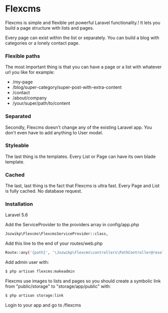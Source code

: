 # Flexcms

Flexcms is simple and flexible yet powerful Laravel functionality.! It lets you build a page structure with lists and pages.

Every page can exist within the list or separately. You can build a blog with categories or a lonely contact page.


### Flexible paths


The most important thing is that you can have a page or a list with whatever url you like for example:
- /my-page
- /blog/super-category/super-post-with-extra-content
- /contact
- /about/company
- /your/super/path/to/content

### Separated

Secondly, Flexcms doesn't change any of the existing Laravel app. You don't even have to add anything to User model.

### Styleable

The last thing is the templates. Every List or Page can have its own blade template.

### Cached

The last, last thing is the fact that Flexcms is ultra fast. Every Page and List is fully cached. No database request.


### Installation

Laravel 5.6

Add the ServiceProvider to the providers array in config/app.php

```sh
Jozwikp\Flexcms\FlexcmsServiceProvider::class,
```

Add this line to the end of your routes/web.php

```sh
Route::any('{path}', '\Jozwikp\Flexcms\controllers\PathController@resolve')->where('path', '(.*)');
```


Add admin user with:

```sh
$ php artisan flexcms:makeadmin
```

Flexcms use images to lists and pages so you should create a symbolic link from "public/storage" to "storage/app/public" with:

```sh
$ php artisan storage:link
```

Login to your app and go to /flexcms
